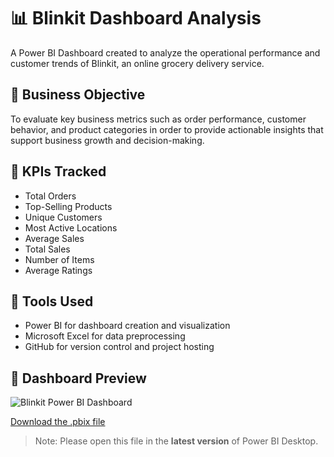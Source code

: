 # 📊 Blinkit Dashboard Analysis

A Power BI Dashboard created to analyze the operational performance and customer trends of Blinkit, an online grocery delivery service.

## 🚀 Business Objective

To evaluate key business metrics such as order performance, customer behavior, and product categories in order to provide actionable insights that support business growth and decision-making.

## 🎯 KPIs Tracked

-  Total Orders
-  Top-Selling Products
-  Unique Customers
-  Most Active Locations
-  Average Sales
-  Total Sales
-  Number of Items
-  Average Ratings

## 📌 Tools Used

- Power BI for dashboard creation and visualization  
- Microsoft Excel for data preprocessing  
- GitHub for version control and project hosting

## 📸 Dashboard Preview

![Blinkit Power BI Dashboard](https://app.powerbi.com/links/DhUA3cjTSB?ctid=b62e418b-7b99-4289-80b3-528a3db14301&pbi_source=linkShare&bookmarkGuid=517049db-b3b3-4f3c-aa07-90104ec73261)


[Download the .pbix file](https://github.com/saiharshitha803/Blinkit-Dashboard-Analysis/blob/main/blinkit%20analysis.pbix)

> Note: Please open this file in the **latest version** of Power BI Desktop.
